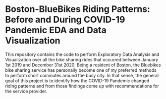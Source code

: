 # Boston-BlueBikes Riding Patterns: Before and During COVID-19 Pandemic EDA and Data Visualization

This repository contains the code to perform Exploratory Data Analysis and Visualization over all the bike sharing rides that occurred between January 1st 2019 and December 31st 2020. Being a resident of Boston, the Bluebikes bike sharing service has personally become one of my preferred methods to perform short commutes around the busy city. In that sense, the general goal of this project is to identify how the COVID-19 Pandemic changed riding patterns and from those findings come up with recommendations for the service provider.

